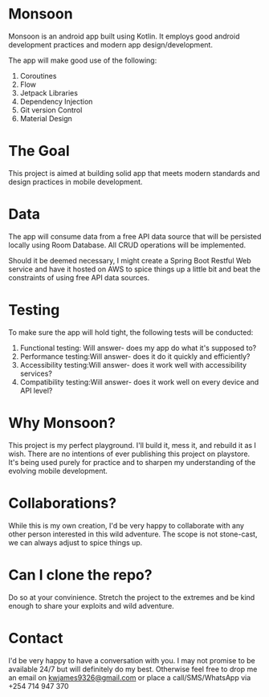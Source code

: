 # Monsoon

Monsoon is an android app built using Kotlin. It employs good android development practices and modern app design/development.

The app will make good use of the following:

1. Coroutines
2. Flow
3. Jetpack Libraries
4. Dependency Injection
5. Git version Control
6. Material Design

# The Goal
This project is aimed at building solid app that meets modern standards and design practices in mobile development.

# Data
The app will consume data from a free API data source that will be persisted locally using Room Database. All CRUD operations will be implemented.

Should it be deemed necessary, I might create a Spring Boot Restful Web service and have it hosted on AWS to spice things up a little bit and beat the constraints of using free API data sources.

# Testing

To make sure the app will hold tight, the following tests will be conducted:

1. Functional testing: Will answer- does my app do what it's supposed to?
2. Performance testing:Will answer- does it do it quickly and efficiently?
3. Accessibility testing:Will answer- does it work well with accessibility services?
4. Compatibility testing:Will answer- does it work well on every device and API level?

# Why Monsoon?
This project is my perfect playground. I'll build it, mess it, and rebuild it as I wish. There are no intentions of ever publishing this project on playstore. It's being used purely for practice and to sharpen my understanding of the evolving mobile development.

# Collaborations?
While this is my own creation, I'd be very happy to collaborate with any other person interested in this wild adventure. The scope is not stone-cast, we can always adjust to spice things up.

# Can I clone the repo?

Do so at your convinience. Stretch the project to the extremes and be kind enough to share your exploits and wild adventure.

# Contact

I'd be very happy to have a conversation with you. I may not promise to be available 24/7 but will definitely do my best. Otherwise feel free to drop me an email on kwjames9326@gmail.com or place a call/SMS/WhatsApp via +254 714 947 370
